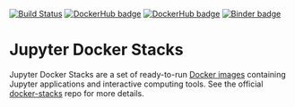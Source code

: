 [![Build Status](https://travis-ci.org/luigidifraia/docker-stacks.svg?branch=master)](https://travis-ci.org/luigidifraia/docker-stacks "Build status")
[![DockerHub badge](https://images.microbadger.com/badges/version/luigidifraia/datacube-notebook.svg)](https://microbadger.com/images/luigidifraia/datacube-notebook.svg "Latest tag/version of luigidifraia/datacube-notebook")
[![DockerHub badge](https://images.microbadger.com/badges/version/luigidifraia/datacube-notebook:v1.1.2-alpha.svg)](https://microbadger.com/images/luigidifraia/datacube-notebook:v1.1.2-alpha "Stable tag/version of luigidifraia/datacube-notebook")
[![Binder badge](https://mybinder.org/badge_logo.svg)](https://mybinder.org/v2/gh/luigidifraia/datacube-notebook-binder/master?filepath=README.ipynb "Launch a luigidifraia/datacube-notebook container on mybinder.org")

# Jupyter Docker Stacks
Jupyter Docker Stacks are a set of ready-to-run [Docker images](https://hub.docker.com/u/jupyter) containing Jupyter applications and interactive computing tools. See the official [docker-stacks](https://github.com/jupyter/docker-stacks/) repo for more details.
